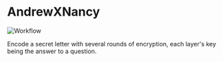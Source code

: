 # AndrewXNancy
![Workflow](https://github.com/andrew749/andrewxnancy/actions/workflows/build-and-deploy.yml/badge.svg)

Encode a secret letter with several rounds of encryption, each layer's key being the answer to a question.